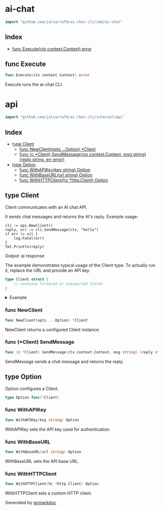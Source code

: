 <!-- Code generated by gomarkdoc. DO NOT EDIT -->

# ai\-chat

```go
import "github.com/jalsarraf0/ai-chat-cli/cmd/ai-chat"
```

## Index

- [func Execute\(ctx context.Context\) error](<#Execute>)


<a name="Execute"></a>
## func Execute

```go
func Execute(ctx context.Context) error
```

Execute runs the ai\-chat CLI.

# api

```go
import "github.com/jalsarraf0/ai-chat-cli/internal/api"
```

## Index

- [type Client](<#Client>)
  - [func NewClient\(opts ...Option\) \*Client](<#NewClient>)
  - [func \(c \*Client\) SendMessage\(ctx context.Context, msg string\) \(reply string, err error\)](<#Client.SendMessage>)
- [type Option](<#Option>)
  - [func WithAPIKey\(key string\) Option](<#WithAPIKey>)
  - [func WithBaseURL\(url string\) Option](<#WithBaseURL>)
  - [func WithHTTPClient\(hc \*http.Client\) Option](<#WithHTTPClient>)


<a name="Client"></a>
## type Client

Client communicates with an AI chat API.

It sends chat messages and returns the AI's reply. Example usage:

```
cli := api.NewClient()
reply, err := cli.SendMessage(ctx, "hello")
if err != nil {
    log.Fatal(err)
}
fmt.Println(reply)
```

Output: ai response

The example demonstrates typical usage of the Client type. To actually run it, replace the URL and provide an API key.

```go
type Client struct {
    // contains filtered or unexported fields
}
```

<details><summary>Example</summary>
<p>



```go
cli := NewClient()
_ = cli
fmt.Println("ai response")
// Output:
// ai response
```

#### Output

```
ai response
```

</p>
</details>

<a name="NewClient"></a>
### func NewClient

```go
func NewClient(opts ...Option) *Client
```

NewClient returns a configured Client instance.

<a name="Client.SendMessage"></a>
### func \(\*Client\) SendMessage

```go
func (c *Client) SendMessage(ctx context.Context, msg string) (reply string, err error)
```

SendMessage sends a chat message and returns the reply.

<a name="Option"></a>
## type Option

Option configures a Client.

```go
type Option func(*Client)
```

<a name="WithAPIKey"></a>
### func WithAPIKey

```go
func WithAPIKey(key string) Option
```

WithAPIKey sets the API key used for authentication.

<a name="WithBaseURL"></a>
### func WithBaseURL

```go
func WithBaseURL(url string) Option
```

WithBaseURL sets the API base URL.

<a name="WithHTTPClient"></a>
### func WithHTTPClient

```go
func WithHTTPClient(hc *http.Client) Option
```

WithHTTPClient sets a custom HTTP client.

Generated by [gomarkdoc](<https://github.com/princjef/gomarkdoc>)
